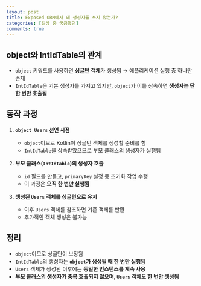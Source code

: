 ```yaml
---
layout: post
title: Exposed ORM에서 왜 생성자를 쓰지 않는가?
categories: [일상 중 궁금했던]
comments: true
---
```


## object와 IntIdTable의 관계
- `object` 키워드를 사용하면 **싱글턴 객체**가 생성됨 → 애플리케이션 실행 중 하나만 존재
- `IntIdTable`은 기본 생성자를 가지고 있지만, `object`가 이를 상속하면 **생성자는 단 한 번만 호출됨**

## 동작 과정
1. **`object Users` 선언 시점**  
   - `object`이므로 Kotlin이 싱글턴 객체를 생성할 준비를 함  
   - `IntIdTable`을 상속받았으므로 부모 클래스의 생성자가 실행됨  
   
2. **부모 클래스(`IntIdTable`)의 생성자 호출**  
   - `id` 필드를 만들고, `primaryKey` 설정 등 초기화 작업 수행  
   - 이 과정은 **오직 한 번만 실행됨**

3. **생성된 `Users` 객체를 싱글턴으로 유지**  
   - 이후 `Users` 객체를 참조하면 기존 객체를 반환  
   - 추가적인 객체 생성은 불가능

## 정리
- `object`이므로 싱글턴이 보장됨  
- `IntIdTable`의 생성자는 **`object`가 생성될 때 한 번만 실행**됨  
- `Users` 객체가 생성된 이후에는 **동일한 인스턴스를 계속 사용**  
- **부모 클래스의 생성자가 중복 호출되지 않으며, `Users` 객체도 한 번만 생성됨**


